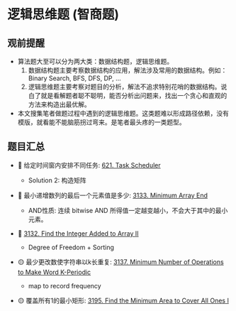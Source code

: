 # 逻辑思维题 (智商题)

## 观前提醒
* 算法题大至可以分为两大类：数据结构题，逻辑思维题。
    1. 数据结构题主要考察数据结构的应用，解法涉及常用的数据结构。例如：Binary Search, BFS, DFS, DP, ...
    2. 逻辑思维题主要考察对题目的分析，解法不追求特别花哨的数据结构。说白了就是看解题者聪不聪明，能否分析出问题来，找出一个贪心和直观的方法来构造出最优解。
* 本文搜集笔者做题过程中遇到的逻辑思维题。这类题难以形成路径依赖，没有模版，就看能不能脑筋拐过弯来。是笔者最头疼的一类题型。

## 题目汇总
* :red_circle: 给定时间窗内安排不同任务: [621. Task Scheduler](https://github.com/szhou12/leetcode-go/tree/main/leetcode/0621-Task-Scheduler)
    * Solution 2: 构造矩阵

* :red_circle: 最小递增数列的最后一个元素值是多少: [3133. Minimum Array End](https://github.com/szhou12/leetcode-go/blob/main/leetcode/3133-Minimum-Array-End/README.md)
    * AND性质: 连续 bitwise AND 所得值一定越变越小，不会大于其中的最小元素。

* :red_circle: [3132. Find the Integer Added to Array II](https://github.com/szhou12/leetcode-go/tree/main/leetcode/3132-Find-the-Integer-Added-to-Array-II)
    * Degree of Freedom + Sorting

* :yellow_circle: 最少更改数使字符串以k长重复: [3137. Minimum Number of Operations to Make Word K-Periodic](https://github.com/szhou12/leetcode-go/tree/main/leetcode/3137-Minimum-Number-of-Operations-to-Make-Word-K-Periodic)
    * map to record frequency

* :yellow_circle: 覆盖所有1的最小矩形: [3195. Find the Minimum Area to Cover All Ones I]()